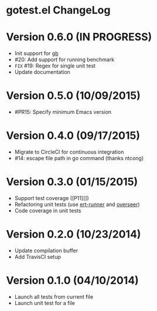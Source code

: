 # gotest.el ChangeLog

# Version 0.6.0 (IN PROGRESS)

- Init support for [gb][]
- #20: Add support for running benchmark
- `FIX` #19: Regex for single unit test
- Update documentation

# Version 0.5.0 (10/09/2015)

- #PR15: Specify minimum Emacs version

# Version 0.4.0 (09/17/2015)

- Migrate to CircleCI for continuous integration
- #14: escape file path in go command (thanks ntcong)

# Version 0.3.0 (01/15/2015)

- Support test coverage ([P11][])
- Refactoring unit tests (use [ert-runner][] and [overseer][])
- Code coverage in unit tests

# Version 0.2.0 (10/23/2014)

- Update compilation buffer
- Add TravisCI setup

# Version 0.1.0 (04/10/2014)

- Launch all tests from current file
- Launch unit test for a file


[ert-runner]: https://github.com/rejeep/ert-runner.el
[overseer]: https://github.com/tonini/overseer.el

[gb]: http://getgb.io/
